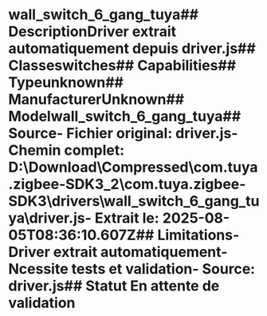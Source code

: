 # wall_switch_6_gang_tuya##  DescriptionDriver extrait automatiquement depuis driver.js##  Classeswitches##  Capabilities##  Typeunknown##  ManufacturerUnknown##  Modelwall_switch_6_gang_tuya##  Source- **Fichier original**: driver.js- **Chemin complet**: D:\Download\Compressed\com.tuya.zigbee-SDK3_2\com.tuya.zigbee-SDK3\drivers\wall_switch_6_gang_tuya\driver.js- **Extrait le**: 2025-08-05T08:36:10.607Z##  Limitations- Driver extrait automatiquement- Ncessite tests et validation- Source: driver.js##  Statut En attente de validation